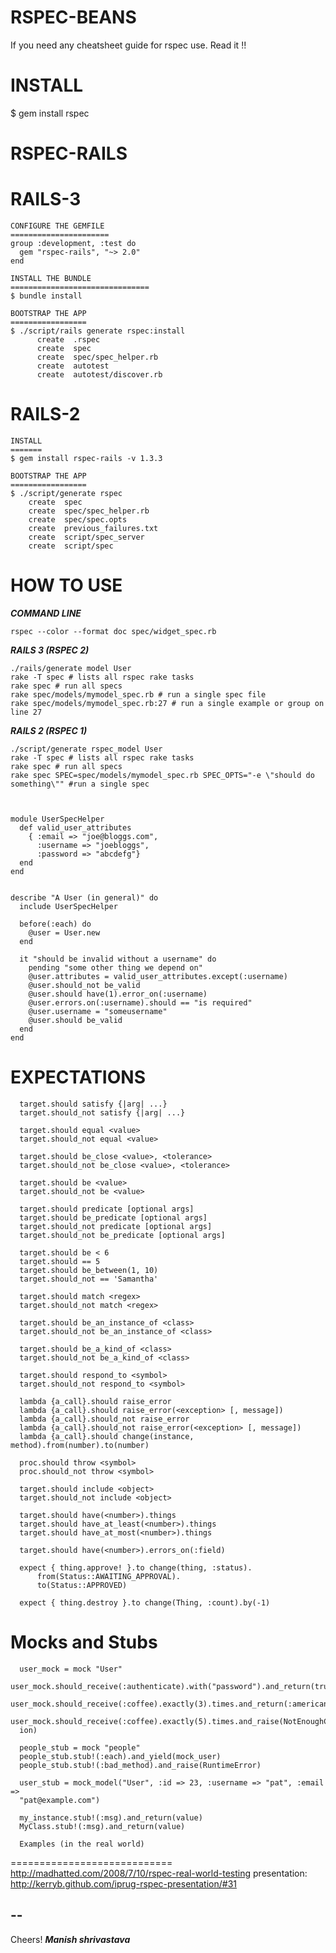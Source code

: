 RSPEC-BEANS
===========

If you need any cheatsheet guide for rspec use. Read it !!


INSTALL
=======

$ gem install rspec

RSPEC-RAILS
===========

  RAILS-3
===========

    CONFIGURE THE GEMFILE
    ======================
    group :development, :test do
      gem "rspec-rails", "~> 2.0"
    end

    INSTALL THE BUNDLE
    ===============================
    $ bundle install

    BOOTSTRAP THE APP
    ================= 
    $ ./script/rails generate rspec:install
          create  .rspec
          create  spec
          create  spec/spec_helper.rb
          create  autotest
          create  autotest/discover.rb

  RAILS-2
=========

    INSTALL
    =======
    $ gem install rspec-rails -v 1.3.3

    BOOTSTRAP THE APP
    =================
    $ ./script/generate rspec
        create  spec
        create  spec/spec_helper.rb
        create  spec/spec.opts
        create  previous_failures.txt
        create  script/spec_server
        create  script/spec

HOW TO USE
===========

***COMMAND LINE***

    rspec --color --format doc spec/widget_spec.rb

***RAILS 3 (RSPEC 2)***

    ./rails/generate model User
    rake -T spec # lists all rspec rake tasks
    rake spec # run all specs
    rake spec/models/mymodel_spec.rb # run a single spec file
    rake spec/models/mymodel_spec.rb:27 # run a single example or group on line 27

***RAILS 2 (RSPEC 1)***
 
    ./script/generate rspec_model User
    rake -T spec # lists all rspec rake tasks
    rake spec # run all specs
    rake spec SPEC=spec/models/mymodel_spec.rb SPEC_OPTS="-e \"should do
    something\"" #run a single spec



    module UserSpecHelper
      def valid_user_attributes
        { :email => "joe@bloggs.com",
          :username => "joebloggs",
          :password => "abcdefg"}
      end
    end

    
    describe "A User (in general)" do
      include UserSpecHelper
    
      before(:each) do
        @user = User.new
      end
    
      it "should be invalid without a username" do
        pending "some other thing we depend on"
        @user.attributes = valid_user_attributes.except(:username)
        @user.should_not be_valid
        @user.should have(1).error_on(:username)
        @user.errors.on(:username).should == "is required"
        @user.username = "someusername"
        @user.should be_valid
      end
    end

EXPECTATIONS
=====================
      target.should satisfy {|arg| ...}
      target.should_not satisfy {|arg| ...}
      
      target.should equal <value>
      target.should_not equal <value>
      
      target.should be_close <value>, <tolerance>
      target.should_not be_close <value>, <tolerance>
      
      target.should be <value>
      target.should_not be <value>
      
      target.should predicate [optional args]
      target.should be_predicate [optional args]
      target.should_not predicate [optional args]
      target.should_not be_predicate [optional args]
      
      target.should be < 6
      target.should == 5
      target.should be_between(1, 10)
      target.should_not == 'Samantha'
      
      target.should match <regex>
      target.should_not match <regex>
      
      target.should be_an_instance_of <class>
      target.should_not be_an_instance_of <class>
      
      target.should be_a_kind_of <class>
      target.should_not be_a_kind_of <class>
      
      target.should respond_to <symbol>
      target.should_not respond_to <symbol>
      
      lambda {a_call}.should raise_error
      lambda {a_call}.should raise_error(<exception> [, message])
      lambda {a_call}.should_not raise_error
      lambda {a_call}.should_not raise_error(<exception> [, message])
      lambda {a_call}.should change(instance, method).from(number).to(number)
      
      proc.should throw <symbol>
      proc.should_not throw <symbol>
      
      target.should include <object>
      target.should_not include <object>
      
      target.should have(<number>).things
      target.should have_at_least(<number>).things
      target.should have_at_most(<number>).things
      
      target.should have(<number>).errors_on(:field)
      
      expect { thing.approve! }.to change(thing, :status).
          from(Status::AWAITING_APPROVAL).
          to(Status::APPROVED)
      
      expect { thing.destroy }.to change(Thing, :count).by(-1)

Mocks and Stubs
===============

      user_mock = mock "User"
      user_mock.should_receive(:authenticate).with("password").and_return(true)
      user_mock.should_receive(:coffee).exactly(3).times.and_return(:americano)
      user_mock.should_receive(:coffee).exactly(5).times.and_raise(NotEnoughCoffeeExcep
      ion)
      
      people_stub = mock "people"
      people_stub.stub!(:each).and_yield(mock_user)
      people_stub.stub!(:bad_method).and_raise(RuntimeError)
      
      user_stub = mock_model("User", :id => 23, :username => "pat", :email =>
      "pat@example.com")
      
      my_instance.stub!(:msg).and_return(value)
      MyClass.stub!(:msg).and_return(value)
      
      Examples (in the real world)

============================
http://madhatted.com/2008/7/10/rspec-real-world-testing
presentation: http://kerryb.github.com/iprug-rspec-presentation/#31

--
--
Cheers!
***Manish shrivastava***